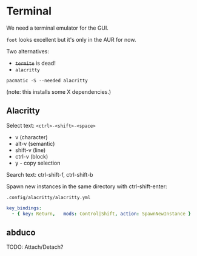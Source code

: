 # Terminal

We need a terminal emulator for the GUI.

`foot` looks excellent but it's only in the AUR for now.

Two alternatives:

* ~~`termite`~~ is dead!
* `alacritty`

`pacmatic -S --needed alacritty`

(note: this installs some X dependencies.)

## Alacritty

Select text: `<ctrl>-<shift>-<space>`

* v (character)
* alt-v (semantic)
* shift-v (line)
* ctrl-v (block)
* y - copy selection

Search text: ctrl-shift-f, ctrl-shift-b

Spawn new instances in the same directory with ctrl-shift-enter:

`.config/alacritty/alacritty.yml`

```yaml
key_bindings:
  - { key: Return,   mods: Control|Shift, action: SpawnNewInstance }
```

## abduco

TODO: Attach/Detach?

